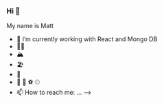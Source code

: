 ### Hi 👋

My name is Matt


- 🔭 I’m currently working with React and Mongo DB
- 👨‍💻
- 🏔️
- 🏖️
- 👔
- 🏈 🏀 ⚽ ⚾
- 📫 How to reach me: ...
-->



